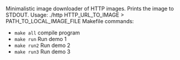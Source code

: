 Minimalistic image downloader of HTTP images. Prints the image to STDOUT.
Usage: ./http HTTP_URL_TO_IMAGE > PATH_TO_LOCAL_IMAGE_FILE
Makefile commands:
 - `make all` compile program
 - `make run` Run demo 1
 - `make run2` Run demo 2
 - `make run3` Run demo 3
